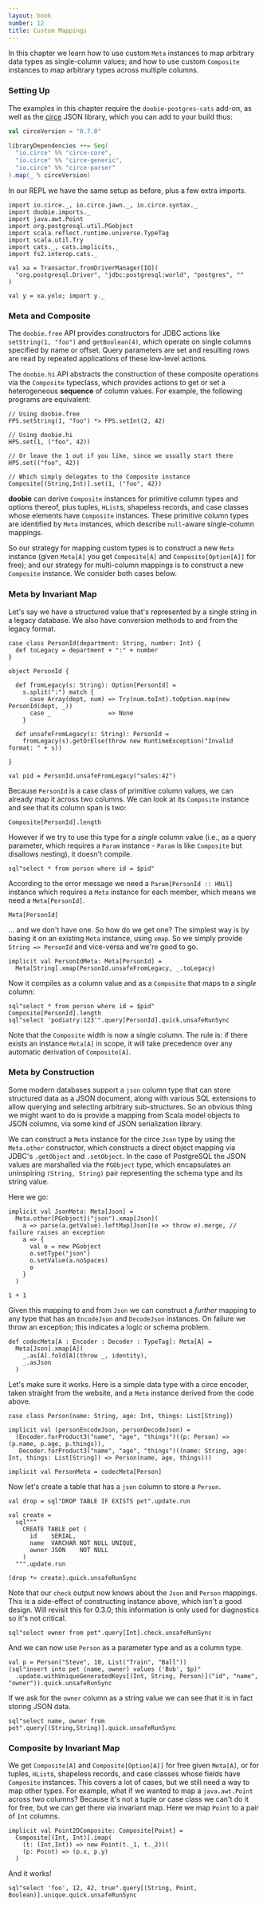 ```yaml
---
layout: book
number: 12
title: Custom Mappings
---
```


In this chapter we learn how to use custom `Meta` instances to map arbitrary data types as single-column values; and how to use custom `Composite` instances to map arbitrary types across multiple columns.

### Setting Up

The examples in this chapter require the `doobie-postgres-cats` add-on, as well as the [circe](http://circe.io/) JSON library, which you can add to your build thus:

```scala
val circeVersion = "0.7.0"

libraryDependencies ++= Seq(
  "io.circe" %% "circe-core",
  "io.circe" %% "circe-generic",
  "io.circe" %% "circe-parser"
).map(_ % circeVersion)
```

In our REPL we have the same setup as before, plus a few extra imports.

```tut:silent
import io.circe._, io.circe.jawn._, io.circe.syntax._
import doobie.imports._
import java.awt.Point
import org.postgresql.util.PGobject
import scala.reflect.runtime.universe.TypeTag
import scala.util.Try
import cats._, cats.implicits._
import fs2.interop.cats._

val xa = Transactor.fromDriverManager[IO](
  "org.postgresql.Driver", "jdbc:postgresql:world", "postgres", ""
)

val y = xa.yolo; import y._
```

### Meta and Composite

The `doobie.free` API provides constructors for JDBC actions like `setString(1, "foo")` and `getBoolean(4)`, which operate on single columns specified by name or offset. Query parameters are set and resulting rows are read by repeated applications of these low-level actions.

The `doobie.hi` API abstracts the construction of these composite operations via the `Composite` typeclass, which provides actions to get or set a heterogeneous **sequence** of column values. For example, the following programs are equivalent:

```tut:silent
// Using doobie.free
FPS.setString(1, "foo") *> FPS.setInt(2, 42)

// Using doobie.hi
HPS.set(1, ("foo", 42))

// Or leave the 1 out if you like, since we usually start there
HPS.set(("foo", 42))

// Which simply delegates to the Composite instance
Composite[(String,Int)].set(1, ("foo", 42))
```

**doobie** can derive `Composite` instances for primitive column types and options thereof, plus tuples, `HList`s, shapeless records, and case classes whose elements have `Composite` instances. These primitive column types are identified by `Meta` instances, which describe `null`-aware single-column mappings.

So our strategy for mapping custom types is to construct a new `Meta` instance (given `Meta[A]` you get `Composite[A]` and `Composite[Option[A]]` for free); and our strategy for multi-column mappings is to construct a new `Composite` instance. We consider both cases below.

### Meta by Invariant Map

Let's say we have a structured value that's represented by a single string in a legacy database. We also have conversion methods to and from the legacy format.

```tut:silent
case class PersonId(department: String, number: Int) {
  def toLegacy = department + ":" + number
}

object PersonId {

  def fromLegacy(s: String): Option[PersonId] =
    s.split(":") match {
      case Array(dept, num) => Try(num.toInt).toOption.map(new PersonId(dept, _))
      case _                => None
    }

  def unsafeFromLegacy(s: String): PersonId =
    fromLegacy(s).getOrElse(throw new RuntimeException("Invalid format: " + s))

}

val pid = PersonId.unsafeFromLegacy("sales:42")
```

Because `PersonId` is a case class of primitive column values, we can already map it across two columns. We can look at its `Composite` instance and see that its column span is two:

```tut:nofail
Composite[PersonId].length
```

However if we try to use this type for a *single* column value (i.e., as a query parameter, which requires a `Param` instance - `Param` is like `Composite` but disallows nesting), it doesn't compile.

```tut:fail:plain
sql"select * from person where id = $pid"
```

According to the error message we need a `Param[PersonId :: HNil]` instance which requires a `Meta` instance for each member, which means we need a `Meta[PersonId]`.

```tut:fail
Meta[PersonId]
```

... and we don't have one. So how do we get one? The simplest way is by basing it on an existing `Meta` instance, using `xmap`. So we simply provide `String => PersonId` and vice-versa and we're good to go.

```tut:silent
implicit val PersonIdMeta: Meta[PersonId] =
  Meta[String].xmap(PersonId.unsafeFromLegacy, _.toLegacy)
```

Now it compiles as a column value and as a `Composite` that maps to a *single* column:

```tut
sql"select * from person where id = $pid"
Composite[PersonId].length
sql"select 'podiatry:123'".query[PersonId].quick.unsafeRunSync
```

Note that the `Composite` width is now a single column. The rule is: if there exists an instance `Meta[A]` in scope, it will take precedence over any automatic derivation of `Composite[A]`.

### Meta by Construction

Some modern databases support a `json` column type that can store structured data as a JSON document, along with various SQL extensions to allow querying and selecting arbitrary sub-structures. So an obvious thing we might want to do is provide a mapping from Scala model objects to JSON columns, via some kind of JSON serialization library.

We can construct a `Meta` instance for the circe `Json` type by using the `Meta.other` constructor, which constructs a direct object mapping via JDBC's `.getObject` and `.setObject`. In the case of PostgreSQL the JSON values are marshalled via the `PGObject` type, which encapsulates an uninspiring `(String, String)` pair representing the schema type and its string value.

Here we go:

```tut:silent
implicit val JsonMeta: Meta[Json] =
  Meta.other[PGobject]("json").xmap[Json](
    a => parse(a.getValue).leftMap[Json](e => throw e).merge, // failure raises an exception
    a => {
      val o = new PGobject
      o.setType("json")
      o.setValue(a.noSpaces)
      o
    }
  )
```

```tut
1 + 1
```

Given this mapping to and from `Json` we can construct a *further* mapping to any type that has an `EncodeJson` and `DecodeJson` instances. On failure we throw an exception; this indicates a logic or schema problem.

```tut:silent
def codecMeta[A : Encoder : Decoder : TypeTag]: Meta[A] =
  Meta[Json].xmap[A](
    _.as[A].fold[A](throw _, identity),
    _.asJson
  )
```

Let's make sure it works. Here is a simple data type with a circe encoder, taken straight from the website, and a `Meta` instance derived from the code above.

```tut:silent
case class Person(name: String, age: Int, things: List[String])

implicit val (personEncodeJson, personDecodeJson) =
  (Encoder.forProduct3("name", "age", "things")((p: Person) => (p.name, p.age, p.things)),
   Decoder.forProduct3("name", "age", "things")((name: String, age: Int, things: List[String]) => Person(name, age, things)))

implicit val PersonMeta = codecMeta[Person]
```

Now let's create a table that has a `json` column to store a `Person`.

```tut:silent
val drop = sql"DROP TABLE IF EXISTS pet".update.run

val create =
  sql"""
    CREATE TABLE pet (
      id    SERIAL,
      name  VARCHAR NOT NULL UNIQUE,
      owner JSON    NOT NULL
    )
  """.update.run

(drop *> create).quick.unsafeRunSync
```

Note that our `check` output now knows about the `Json` and `Person` mappings. This is a side-effect of constructing instance above, which isn't a good design. Will revisit this for 0.3.0; this information is only used for diagnostics so it's not critical.

```tut:plain
sql"select owner from pet".query[Int].check.unsafeRunSync
```

And we can now use `Person` as a parameter type and as a column type.

```tut
val p = Person("Steve", 10, List("Train", "Ball"))
(sql"insert into pet (name, owner) values ('Bob', $p)"
  .update.withUniqueGeneratedKeys[(Int, String, Person)]("id", "name", "owner")).quick.unsafeRunSync
```

If we ask for the `owner` column as a string value we can see that it is in fact storing JSON data.

```tut
sql"select name, owner from pet".query[(String,String)].quick.unsafeRunSync
```

### Composite by Invariant Map

We get `Composite[A]` and `Composite[Option[A]]` for free given `Meta[A]`, or for tuples, `HList`s, shapeless records, and case classes whose fields have `Composite` instances. This covers a lot of cases, but we still need a way to map other types. For example, what if we wanted to map a `java.awt.Point` across two columns? Because it's not a tuple or case class we can't do it for free, but we can get there via invariant map. Here we map `Point` to a pair of `Int` columns.

```tut:silent
implicit val Point2DComposite: Composite[Point] =
  Composite[(Int, Int)].imap(
    (t: (Int,Int)) => new Point(t._1, t._2))(
    (p: Point) => (p.x, p.y)
  )
```

And it works!

```tut
sql"select 'foo', 12, 42, true".query[(String, Point, Boolean)].unique.quick.unsafeRunSync
```

